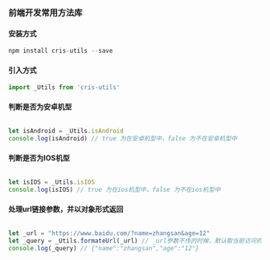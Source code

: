 ### 前端开发常用方法库

#### 安装方式
```js
npm install cris-utils --save
```

#### 引入方式
```js
import _Utils from 'cris-utils'
```

#### 判断是否为安卓机型
```js

let isAndroid = _Utils.isAndroid 
console.log(isAndroid) // true 为在安卓机型中，false 为不在安卓机型中

```

#### 判断是否为IOS机型
```js

let isIOS = _Utils.isIOS
console.log(isIOS) // true 为在ios机型中，false 为不在ios机型中

```

#### 处理url链接参数，并以对象形式返回
```js

let _url = "https://www.baidu.com/?name=zhangsan&age=12"
let _query = _Utils.formateUrl(_url) // _url参数不传的时候，默认取当前访问的链接地址
console.log(_query) // {"name":"zhangsan","age":"12"}

```